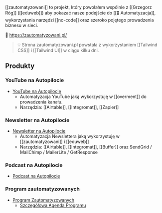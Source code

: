 [[zautomatyzowani]] to projekt, który powołałem wspólnie z [[Grzegorz Róg]] ([[eduweb]]) aby pokazać nasze podejście do [[🎖️ Automatyzacja]], wykorzystania narzędzi [[no-code]] oraz szeroko pojętego prowadzenia biznesu w sieci. 

🔗 https://zautomatyzowani.pl/

> 💡 Strona zautomatyzowani.pl powstała z wykorzystaniem [[Tailwind CSS]] i [[Tailwind UI]] w ciągu kilku dni.

## Produkty
### YouTube na Autopilocie
- [YouTube na Autopilocie](https://youtube.zautomatyzowani.pl)
	- Automatyzacja YouTube jaką wykorzystuję w [[overment]] do prowadzenia kanału. 
	- Narzędzia: [[Airtable]], [[Integromat]], [[Zapier]]

### Newsletter na Autopilocie
- [Newsletter na Autopilocie](http://newsletter.zautomatyzowani.pl)
	- Automatyzacja Newslettera jaką wykorzystuję w [[zautomatyzowani]] i [[eduweb]]
	- Narzędzia: [[Airtable]], [[Integromat]], [[Buffer]] oraz SendGrid / MailChimp / MailerLite / GetResponse

### Podcast na Autopilocie
- [Podcast na Autopilocie](https://podcast.zautomatyzowani.pl)

### Program zautomatyzowanych
- [Program Zautomatyzowanych](https://zautomatyzowani.pl/program)
	- [Szczegółowa Agenda Programu](https://www.notion.so/automatyzacje/Program-Marketing-i-Biznes-na-Autopilocie-571a840aefef4d7e8502fd28a282ad67)
